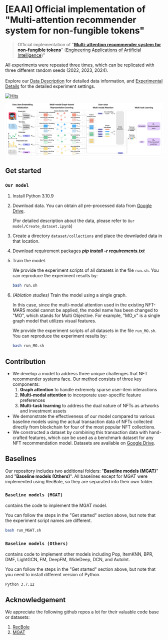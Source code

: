 # [EAAI] Official implementation of "Multi-attention recommender system for non-fungible tokens"

 > Official implementation of "**[Multi-attention recommender system for non-fungible tokens](https://www.sciencedirect.com/science/article/abs/pii/S095219762401337X)**" ([Engineering Applications of Artificial Intelligence](https://www.sciencedirect.com/journal/engineering-applications-of-artificial-intelligence))"

All experiments were repeated three times, which can be replicated with three different random seeds (2022, 2023, 2024).<br>
<br>
Explore our [Data Description](Data_Description.md) for detailed data information, and [Experimental Details](Experimental_Details.md) for the detailed experiment settings.

[![Hits](https://hits.seeyoufarm.com/api/count/incr/badge.svg?url=https%3A%2F%2Fgithub.com%2Fyoungandbin%2FNFT-MARS%2Ftree%2Fmain&count_bg=%2379C83D&title_bg=%23555555&icon=&icon_color=%23E7E7E7&title=hits&edge_flat=false)](https://hits.seeyoufarm.com)

![model](assets/figure_model_architecture.png)





## Get started

### **`Our model`**

1. Install Python 3.10.9

2. Download data. You can obtain all pre-processed data from [Google Drive](https://drive.google.com/drive/folders/1p4DQdyTASICL31APiTNoscsUIQ3_WJhf?usp=sharing).
   
   (For detailed description about the data, please refer to `Our model/Create_dataset.ipynb`)

3. Create a directory `dataset/collections` and place the downladed data in that location. 

4. Download requirement packages ***pip install -r requirements.txt***

5. Train the model. 

   We provide the experiment scripts of all datasets in the file `run.sh`. You can reproduce the experiment results by: 

   ~~~bash
   bash run.sh
   ~~~

6. *(Ablation studies)* Train the model using a single graph. 

   In this case, since the multi-modal attention used in the existing NFT-MARS model cannot be applied, the model name has been changed to "MO", which stands for Multi Objective. For example, "MO_v" is a single graph model that utilizes visual features. 

   We provide the experiment scripts of all datasets in the file `run_MO.sh`. You can reproduce the experiment results by:

   ```bash
   bash run_MO.sh
   ```

## Contribution

- We develop a model to address three unique challenges that NFT recommender systems face. Our method consists of three key components:
  1. **Graph attention** to handle extremely sparse user-item interactions
  2. **Multi-modal attention** to incorporate user-specific feature preferences
  3. **Multi-task learning** to address the dual nature of NFTs as artworks and investment assets
- We demonstrate the effectiveness of our model compared to various baseline models using the actual transaction data of NFTs collected directly from blockchain for four of the most popular NFT collections.
- We constructed a dataset by combining this transaction data with hand-crafted features, which can be used as a benchmark dataset for any NFT recommendation model. Datasets are available on [Google Drive](https://drive.google.com/drive/folders/1p4DQdyTASICL31APiTNoscsUIQ3_WJhf?usp=sharing).

## Baselines

Our repository includes two additional folders: "**Baseline models (MGAT)**" and "**Baseline models (Others)**". All baselines except for MGAT were implemented using RecBole, so they are separated into their own folder.

### **`Baseline models (MGAT)`**

contains the code to implement the MGAT model.

You can follow the steps in the "Get started" section above, but note that the experiment script names are different. 

```bash
bash run_MGAT.sh
```

### **`Baseline models (Others)`**

contains code to implement other models including Pop, ItemKNN, BPR, DMF, LightGCN, FM, DeepFM, WideDeep, DCN, and AutoInt. 

You can follow the steps in the "Get started" section above, but note that you need to install different version of Python. 

```
Python 3.7.12
```

## Acknowledgement

We appreciate the following github repos a lot for their valuable code base or datasets:

1. [RecBole](https://github.com/RUCAIBox/RecBole)
2. [MGAT](https://github.com/zltao/MGAT)
